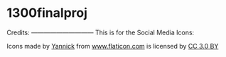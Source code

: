 # 1300finalproj

Credits:
——————————
This is for the Social Media Icons:

<div>Icons made by <a href="https://www.flaticon.com/authors/yannick" title="Yannick">Yannick</a> from <a href="https://www.flaticon.com/" title="Flaticon">www.flaticon.com</a> is licensed by <a href="http://creativecommons.org/licenses/by/3.0/" title="Creative Commons BY 3.0" target="_blank">CC 3.0 BY</a></div>
